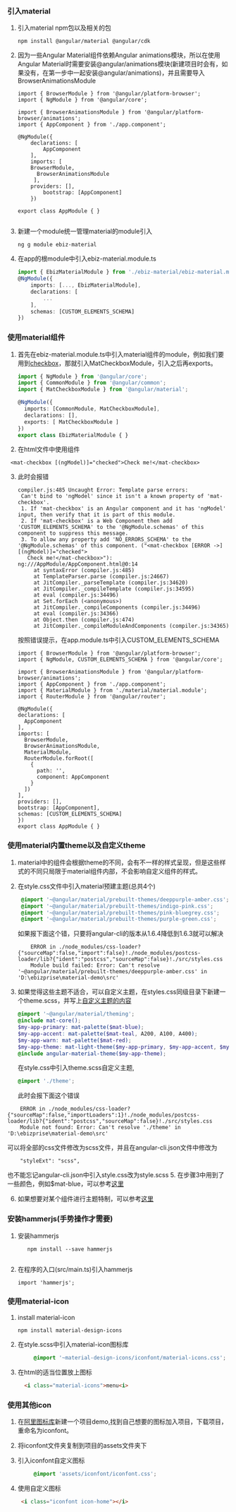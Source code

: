 ### 引入material

1. 引入material npm包以及相关的包

   ```
   npm install @angular/material @angular/cdk 
   ```

2. 因为一些Angular Material组件依赖Angular animations模块，所以在使用Angular Material时需要安装@angular/animations模块(新建项目时会有，如果没有，在第一步中一起安装@angular/animations)，并且需要导入BrowserAnimationsModule
    ```
    import { BrowserModule } from '@angular/platform-browser';
    import { NgModule } from '@angular/core';

    import { BrowserAnimationsModule } from '@angular/platform-browser/animations';
    import { AppComponent } from './app.component';

    @NgModule({
        declarations: [
            AppComponent
        ],
        imports: [
        BrowserModule,
          BrowserAnimationsModule
         ],
        providers: [],
            bootstrap: [AppComponent]
        })
        
    export class AppModule { }
    ```
   ```
3. 新建一个module统一管理material的module引入
   ```
   ng g module ebiz-material
   ```

3. 在app的根module中引入ebiz-material.module.ts

   ```typescript
   import { EbizMaterialModule } from './ebiz-material/ebiz-material.module';
   @NgModule({
       imports: [..., EbizMaterialModule],
       declarations: [
           ...
       ],
       schemas: [CUSTOM_ELEMENTS_SCHEMA]
   })
   ```
### 使用material组件

1. 首先在ebiz-material.module.ts中引入material组件的module，例如我们要用到[checkbox](https://material.angular.io/components/checkbox/overview)，那就引入MatCheckboxModule，引入之后再exports。

   ```typescript
   import { NgModule } from '@angular/core';
   import { CommonModule } from '@angular/common';
   import { MatCheckboxModule } from '@angular/material';

   @NgModule({
     imports: [CommonModule, MatCheckboxModule],
     declarations: [],
     exports: [ MatCheckboxModule ]
   })
   export class EbizMaterialModule { }

   ```

2. 在html文件中使用组件
  ```
   <mat-checkbox [(ngModel)]="checked">Check me!</mat-checkbox>
  ```
3. 此时会报错
   ```
   compiler.js:485 Uncaught Error: Template parse errors:
    Can't bind to 'ngModel' since it isn't a known property of 'mat-checkbox'.
    1. If 'mat-checkbox' is an Angular component and it has 'ngModel' input, then verify that it is part of this module.
    2. If 'mat-checkbox' is a Web Component then add 'CUSTOM_ELEMENTS_SCHEMA' to the '@NgModule.schemas' of this component to suppress this message.
    3. To allow any property add 'NO_ERRORS_SCHEMA' to the '@NgModule.schemas' of this component. ("<mat-checkbox [ERROR ->][(ngModel)]="checked">
      Check me!</mat-checkbox>"): ng:///AppModule/AppComponent.html@0:14
        at syntaxError (compiler.js:485)
        at TemplateParser.parse (compiler.js:24667)
        at JitCompiler._parseTemplate (compiler.js:34620)
        at JitCompiler._compileTemplate (compiler.js:34595)
        at eval (compiler.js:34496)
        at Set.forEach (<anonymous>)
        at JitCompiler._compileComponents (compiler.js:34496)
        at eval (compiler.js:34366)
        at Object.then (compiler.js:474)
        at JitCompiler._compileModuleAndComponents (compiler.js:34365)
   ```
   按照错误提示，在app.module.ts中引入CUSTOM_ELEMENTS_SCHEMA
      ```
    import { BrowserModule } from '@angular/platform-browser';
    import { NgModule, CUSTOM_ELEMENTS_SCHEMA } from '@angular/core';
    
    import { BrowserAnimationsModule } from '@angular/platform-browser/animations';
    import { AppComponent } from './app.component';
    import { MaterialModule } from './material/material.module';
    import { RouterModule } from '@angular/router';
    
    @NgModule({
      declarations: [
        AppComponent
      ],
      imports: [
        BrowserModule,
        BrowserAnimationsModule,
        MaterialModule,
        RouterModule.forRoot([
          {
            path: '',
            component: AppComponent
          }
        ])
      ],
      providers: [],
      bootstrap: [AppComponent],
      schemas: [CUSTOM_ELEMENTS_SCHEMA]
    })
    export class AppModule { }
      ```





### 使用material内置theme以及自定义theme

1. material中的组件会根据theme的不同，会有不一样的样式呈现，但是这些样式的不同只局限于material组件内部，不会影响自定义组件的样式。
2. 在style.css文件中引入material预建主题(总共4个)

   ```scss
    @import '~@angular/material/prebuilt-themes/deeppurple-amber.css'; 
    @import '~@angular/material/prebuilt-themes/indigo-pink.css'; 
    @import '~@angular/material/prebuilt-themes/pink-bluegrey.css';  
    @import '~@angular/material/prebuilt-themes/purple-green.css'; 
   ```
    如果报下面这个错，只要将angular-cli的版本从1.6.4降低到1.6.3就可以解决
    ```
        ERROR in ./node_modules/css-loader?{"sourceMap":false,"import":false}!./node_modules/postcss-loader/lib?{"ident":"postcss","sourceMap":false}!./src/styles.css
        Module build failed: Error: Can't resolve '~@angular/material/prebuilt-themes/deeppurple-amber.css' in 'D:\ebizprise\material-demo\src'
    ```
3. 如果觉得这些主题不适合，可以自定义主题，在styles.css同级目录下新建一个theme.scss，并写上[自定义主题的内容](https://material.angular.io/guide/theming)

   ```scss
   @import '~@angular/material/theming';
   @include mat-core();
   $my-app-primary: mat-palette($mat-blue); 
   $my-app-accent: mat-palette($mat-teal, A200, A100, A400); 
   $my-app-warn: mat-palette($mat-red); 
   $my-app-theme: mat-light-theme($my-app-primary, $my-app-accent, $my-app-warn);
   @include angular-material-theme($my-app-theme);
   ```
   在style.css中引入theme.scss自定义主题,

   ```css
   @import './theme';
   ```
   此时会报下面这个错误
```
    ERROR in ./node_modules/css-loader?{"sourceMap":false,"importLoaders":1}!./node_modules/postcss-loader/lib?{"ident":"postcss","sourceMap":false}!./src/styles.css
    Module not found: Error: Can't resolve './theme' in 'D:\ebizprise\material-demo\src'
```
可以将全部的css文件修改为scss文件，并且在angular-cli.json文件中修改为
```
    "styleExt": "scss",
```
   也不能忘记angular-cli.json中引入style.css改为style.scss
5. 在步骤3中用到了一些颜色，例如$mat-blue，可以参考[这里](https://material.io/color/#!/?view.left=0&view.right=0)

6. 如果想要对某个组件进行主题特制，可以参考[这里](https://material.angular.io/guide/theming-your-components)

### 安装hammerjs(手势操作才需要)
1. 安装hammerjs
     ```
        npm install --save hammerjs
     ```
   ```
2. 在程序的入口(src/main.ts)引入hammerjs
   ```
   import 'hammerjs';
   ```

### 使用material-icon

1. install material-icon
   ```
   npm install material-design-icons
   ```
2. 在style.scss中引入material-icon图标库
   ```scss
        @import '~material-design-icons/iconfont/material-icons.css';
   ```
3. 在html的适当位置放上图标

   ```html
     <i class="material-icons">menu<i>
   ```

### 使用其他icon
1. 在[阿里图标库](www.iconfont.cn)新建一个项目demo,找到自己想要的图标加入项目，下载项目，重命名为iconfont。
2. 将iconfont文件夹复制到项目的assets文件夹下
3. 引入iconfont自定义图标
   ```scss
        @import 'assets/iconfont/iconfont.css';
   ```
4. 使用自定义图标
   ```html
    <i class="iconfont icon-home"></i>
   ```


   ​